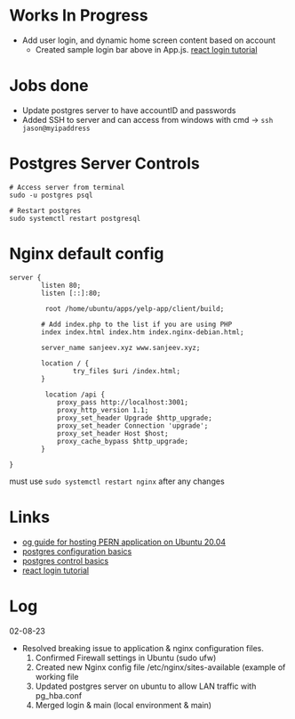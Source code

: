 # Works In Progress
* Add user login, and dynamic home screen content based on account
  * Created sample login bar above <Navbar> in App.js. [react login tutorial](https://www.digitalocean.com/community/tutorials/how-to-add-login-authentication-to-react-applications)


# Jobs done
   * Update postgres server to have accountID and passwords
   * Added SSH to server and can access from windows with cmd -> `ssh jason@myipaddress`

# Postgres Server Controls
```
# Access server from terminal
sudo -u postgres psql

# Restart postgres
sudo systemctl restart postgresql
```


# Nginx default config
```
server {
        listen 80;
        listen [::]:80;

         root /home/ubuntu/apps/yelp-app/client/build;

        # Add index.php to the list if you are using PHP
        index index.html index.htm index.nginx-debian.html;

        server_name sanjeev.xyz www.sanjeev.xyz;

        location / {
                try_files $uri /index.html;
        }

         location /api {
            proxy_pass http://localhost:3001;
            proxy_http_version 1.1;
            proxy_set_header Upgrade $http_upgrade;
            proxy_set_header Connection 'upgrade';
            proxy_set_header Host $host;
            proxy_cache_bypass $http_upgrade;
        }

}
```
must use `sudo systemctl restart nginx` after any changes

# Links
* [og guide for hosting PERN application on Ubuntu 20.04](https://github.com/Sanjeev-Thiyagarajan/PERN-STACK-DEPLOYMENT)
* [postgres configuration basics](https://stackoverflow.com/questions/22080307/access-postgresql-server-from-lan)
* [postgres control basics](https://www.tutorialspoint.com/postgresql/postgresql_select_database.htm)
* [react login tutorial](https://www.digitalocean.com/community/tutorials/how-to-add-login-authentication-to-react-applications)
  

# Log

02-08-23
* Resolved breaking issue to application & nginx configuration files.
  1. Confirmed Firewall settings in Ubuntu (sudo ufw)
  2. Created new Nginx config file /etc/nginx/sites-available (example of working file
  3. Updated postgres server on ubuntu to allow LAN traffic with pg_hba.conf
  4. Merged login & main (local environment & main)